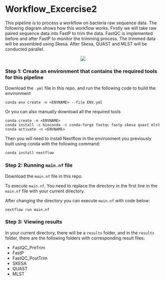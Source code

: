 # Workflow_Excercise2
This pipeline is to process a workflow on bacteria raw sequence data. The following diagram shows how this workflow works. Firstly we will take raw paired sequence data into FastP to trim the data. FastQC is implemented before and after FastP to monitor the trimming process. The trimmed data will be assembled using Skesa. 
After Skesa, QUAST and MLST will be conducted parallel. 
<p align="center">
<img src="https://github.com/BoxuanBobLi/Workflow_Excercise2/assets/144747075/7e02fb02-c276-4e8a-b2ff-7ada6fb228e2" />
</p>

### Step 1: Create an environment that contains the required tools for this pipeline

Download the `.yml` file in this repo, and run the following code to build the environment 

```
conda env create -n <ENVNAME> --file ENV.yml
```

Or you can also manually download all the required tools

```
conda create -n <ENVNAME>
conda install -c bioconda -c conda-forge fastqc fastp skesa quast mlst
conda activate -n <ENVNAME>
```

Then you will need to install Nextflow in the environment you previously built using conda with the following command:

```
conda install nextflow
```


### Step 2: Running `main.nf` file

Download the `main.nf` file in this repo. 

To execute `main.nf`, You need to replace the directory in the first line in the `main.nf` file with your current directory.

After changing the directory you can execute `main.nf` with code below:

```
nextflow run main.nf
```


### Step 3: Viewing results

In your current directory, there will be a `results` folder, and in the `results` folder, there are the following folders with corresponding result files:

- FastQC_PreTrim
- FastP
- FastQC_PostTrim
- SKESA
- QUAST
- MLST
